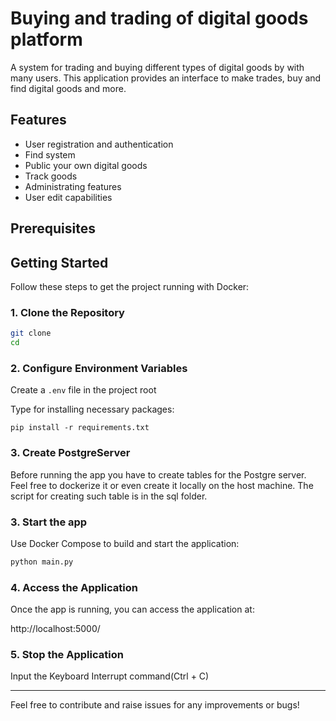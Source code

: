 # Buying and trading of digital goods platform

A system for trading and buying different types of digital goods by with many users. This application provides an interface to make trades, buy and find digital goods and more.

## Features

- User registration and authentication
- Find system
- Public your own digital goods
- Track goods
- Administrating features
- User edit capabilities

## Prerequisites

## Getting Started

Follow these steps to get the project running with Docker:

### 1. Clone the Repository

```bash
git clone 
cd 
```

### 2. Configure Environment Variables

Create a `.env` file in the project root

Type for installing necessary packages:
```
pip install -r requirements.txt
```

### 3. Create PostgreServer
Before running the app you have to create tables for the Postgre server.
Feel free to dockerize it or even create it locally on the host machine.
The script for creating such table is in the sql folder.

### 3. Start the app

Use Docker Compose to build and start the application:

```python
python main.py
```

### 4. Access the Application

Once the app is running, you can access the application at:

http://localhost:5000/

### 5. Stop the Application

Input the Keyboard Interrupt command(Ctrl + C)

---

Feel free to contribute and raise issues for any improvements or bugs!
